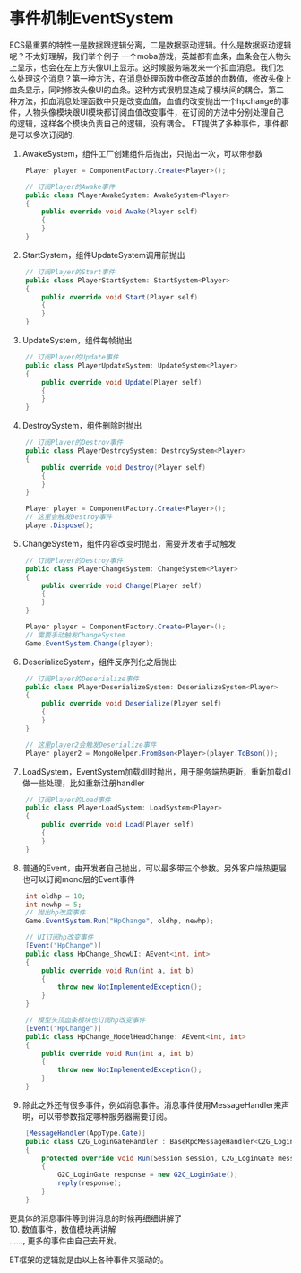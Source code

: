 # 事件机制EventSystem  
ECS最重要的特性一是数据跟逻辑分离，二是数据驱动逻辑。什么是数据驱动逻辑呢？不太好理解，我们举个例子
一个moba游戏，英雄都有血条，血条会在人物头上显示，也会在左上方头像UI上显示。这时候服务端发来一个扣血消息。我们怎么处理这个消息？第一种方法，在消息处理函数中修改英雄的血数值，修改头像上血条显示，同时修改头像UI的血条。这种方式很明显造成了模块间的耦合。第二种方法，扣血消息处理函数中只是改变血值，血值的改变抛出一个hpchange的事件，人物头像模块跟UI模块都订阅血值改变事件，在订阅的方法中分别处理自己的逻辑，这样各个模块负责自己的逻辑，没有耦合。
ET提供了多种事件，事件都是可以多次订阅的:  
1. AwakeSystem，组件工厂创建组件后抛出，只抛出一次，可以带参数
```csharp
    Player player = ComponentFactory.Create<Player>();

    // 订阅Player的Awake事件
    public class PlayerAwakeSystem: AwakeSystem<Player>
    {
        public override void Awake(Player self)
        {
        }
    }
```
2. StartSystem，组件UpdateSystem调用前抛出
```csharp
    // 订阅Player的Start事件
    public class PlayerStartSystem: StartSystem<Player>
    {
        public override void Start(Player self)
        {
        }
    }
```
3. UpdateSystem，组件每帧抛出
```csharp
    // 订阅Player的Update事件
    public class PlayerUpdateSystem: UpdateSystem<Player>
    {
        public override void Update(Player self)
        {
        }
    }
```
4. DestroySystem，组件删除时抛出
```csharp
    // 订阅Player的Destroy事件
    public class PlayerDestroySystem: DestroySystem<Player>
    {
        public override void Destroy(Player self)
        {
        }
    }

    Player player = ComponentFactory.Create<Player>();
    // 这里会触发Destroy事件
    player.Dispose();
```
5. ChangeSystem，组件内容改变时抛出，需要开发者手动触发
```csharp
    // 订阅Player的Destroy事件
    public class PlayerChangeSystem: ChangeSystem<Player>
    {
        public override void Change(Player self)
        {
        }
    }

    Player player = ComponentFactory.Create<Player>();
    // 需要手动触发ChangeSystem
    Game.EventSystem.Change(player);
```
6. DeserializeSystem，组件反序列化之后抛出
```csharp
    // 订阅Player的Deserialize事件
    public class PlayerDeserializeSystem: DeserializeSystem<Player>
    {
        public override void Deserialize(Player self)
        {
        }
    }

    // 这里player2会触发Deserialize事件
    Player player2 = MongoHelper.FromBson<Player>(player.ToBson());
```
7. LoadSystem，EventSystem加载dll时抛出，用于服务端热更新，重新加载dll做一些处理，比如重新注册handler
```csharp
    // 订阅Player的Load事件
    public class PlayerLoadSystem: LoadSystem<Player>
    {
        public override void Load(Player self)
        {
        }
    }
```
8. 普通的Event，由开发者自己抛出，可以最多带三个参数。另外客户端热更层也可以订阅mono层的Event事件
```csharp
    int oldhp = 10;
    int newhp = 5;
    // 抛出hp改变事件
    Game.EventSystem.Run("HpChange", oldhp, newhp);

    // UI订阅hp改变事件
    [Event("HpChange")]
    public class HpChange_ShowUI: AEvent<int, int>
    {
        public override void Run(int a, int b)
        {
            throw new NotImplementedException();
        }
    }

    // 模型头顶血条模块也订阅hp改变事件
    [Event("HpChange")]
    public class HpChange_ModelHeadChange: AEvent<int, int>
    {
        public override void Run(int a, int b)
        {
            throw new NotImplementedException();
        }
    }
```

9. 除此之外还有很多事件，例如消息事件。消息事件使用MessageHandler来声明，可以带参数指定哪种服务器需要订阅。
```csharp
	[MessageHandler(AppType.Gate)]
	public class C2G_LoginGateHandler : BaseRpcMessageHandler<C2G_LoginGate, G2C_LoginGate>
	{
		protected override void Run(Session session, C2G_LoginGate message, Action<G2C_LoginGate> reply)
		{
			G2C_LoginGate response = new G2C_LoginGate();
			reply(response);
		}
	}
```
更具体的消息事件等到讲消息的时候再细细讲解了  
10. 数值事件，数值模块再讲解  
......, 更多的事件由自己去开发。

ET框架的逻辑就是由以上各种事件来驱动的。


